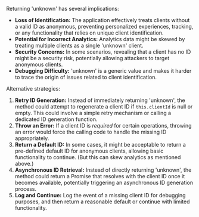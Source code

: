 Returning 'unknown' has several implications:

*   **Loss of Identification:** The application effectively treats clients without a valid ID as anonymous, preventing personalized experiences, tracking, or any functionality that relies on unique client identification.
*   **Potential for Incorrect Analytics:** Analytics data might be skewed by treating multiple clients as a single 'unknown' client.
*   **Security Concerns:** In some scenarios, revealing that a client has no ID might be a security risk, potentially allowing attackers to target anonymous clients.
*   **Debugging Difficulty:**  'unknown' is a generic value and makes it harder to trace the origin of issues related to client identification.

Alternative strategies:

1.  **Retry ID Generation:**  Instead of immediately returning 'unknown', the method could attempt to regenerate a client ID if `this.clientId` is null or empty. This could involve a simple retry mechanism or calling a dedicated ID generation function.
2.  **Throw an Error:** If a client ID is *required* for certain operations, throwing an error would force the calling code to handle the missing ID appropriately.
3.  **Return a Default ID:**  In some cases, it might be acceptable to return a pre-defined default ID for anonymous clients, allowing basic functionality to continue. (But this can skew analytics as mentioned above.)
4.  **Asynchronous ID Retrieval:** Instead of directly returning 'unknown', the method could return a Promise that resolves with the client ID once it becomes available, potentially triggering an asynchronous ID generation process.
5.  **Log and Continue:** Log the event of a missing client ID for debugging purposes, and then return a reasonable default or continue with limited functionality.